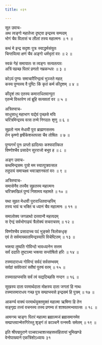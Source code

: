 ```yaml
---
title: ०३१

---
```

सूत उवाच-  
अथ त्वङ्गो महातेजा दृष्ट्वा इन्द्रस्य सम्पदम्  
भोगं चैव विलासं च लीलां तस्य महात्मनः ॥ १ ॥


कथं मे इन्द्र सदृशः पुत्रः स्याद्धर्मसंयुतः  
चिन्तयित्वा क्षणं चैव अङ्गो धर्मभृतां वरः ॥ २ ॥


स्वकं गेहं समायातः स त्वङ्गः सत्यतत्परः  
अत्रिं पप्रच्छ पितरं प्रणतो नम्रकन्धरः ॥ ३ ॥


कोऽयं पुण्यः समाचारैरिन्द्रत्वं भुञ्जते महत्  
कस्य पुण्यस्य वै पुष्टिः किं कृतं कर्म कीदृशम् ॥ ४ ॥


कीदृशं तप एतस्य कमाराधितवान्पुरा  
एतन्मे विस्तरेण त्वं ब्रूहि सत्यवतां वर ॥ ५ ॥


अत्रिरुवाच-  
साधुसाधु महाभाग यद्येवं पृच्छसे मयि  
चरित्रमिन्द्रस्य वत्स तन्मे निगदतः शृणु ॥ ६ ॥


सुव्रतो नाम मेधावी पुरा ब्राह्मणसत्तमः  
तेन कृष्णो हृषीकेशस्तपसा चैव तोषितः ॥ ७ ॥


पुण्यगर्भं पुनः प्राप्तो ह्यदित्याः कश्यपात्किल  
विष्णोश्चैव प्रसादेन सुरराजो बभूव ह ॥ ८ ॥


अङ्ग उवाच-  
कथमिन्द्रसमः पुत्रो मम स्यात्पुत्रवत्सल  
तदुपायं समाचक्ष्व भवाञ्ज्ञानवतां वरः ॥ ९ ॥


अत्रिरुवाच-  
समासेनैव तस्यैव सुव्रतस्य महात्मनः  
चरित्रमखिलं पुण्यं निशामय महामते ॥ १० ॥


यथा सुव्रत मेधावी पुराराधितवान्हरिम्  
तस्य भावं च भक्तिं च ध्यानं चैव महात्मनः ॥ ११ ॥


समालोक्य जगन्नाथो दत्तवान्वै महत्पदम्  
स ऐन्द्रं सर्वभोगाढ्यं त्रैलोक्यं सचराचरम् ॥ १२ ॥


विष्णोश्चैव प्रसादाच्च पदं भुङ्क्ते त्रिलोकधृक्  
एवं ते सर्वमाख्यातमिन्द्रस्यापि विचेष्टितम् ॥ १३ ॥


भक्त्या तुष्यति गोविन्दो भावध्यानेन सत्तम  
सर्वं ददाति तुष्टात्मा भक्त्या सन्तोषितो हरिः ॥ १४ ॥


तस्मादाराध्य गोविन्दं सर्वदं सर्वसम्भवम्  
सर्वज्ञं सर्ववेत्तारं सर्वेषां पुरुषं वरम् ॥ १५ ॥


तस्मात्प्राप्स्यसि सर्वं त्वं यद्यदिच्छसि नन्दन ॥ १६ ॥


सुखस्य दाता परमार्थदाता मोक्षस्य दाता जगतां हि नाथः  
तस्मात्तमाराधय गच्छ पुत्र सम्प्राप्स्यसे इन्द्रसमं हि पुत्रम् ॥ १७ ॥


आकर्ण्य वाक्यं परमार्थयुक्तमुक्तं महात्मा ऋषिणा हि तेन  
सङ्गृह्य तत्त्वं वचनस्य तस्य प्रणम्य तं शाश्वतमभ्ययात्सः ॥ १८ ॥


आमन्त्र्य चाङ्गः पितरं महात्मा ब्रह्मात्मजं ब्रह्मसमानमेव  
सम्प्राप्तवान्मेरुगिरेस्तु शृङ्गं तं काञ्चनै रत्नमयैः समेतम् ॥ १९ ॥


इति श्रीपद्मपुराणे पञ्चपञ्चाशत्सहस्रसंहितायां भूमिखण्डे  
वेनोपाख्याने एकत्रिंशोऽध्यायः ३१